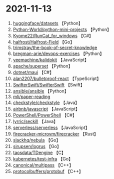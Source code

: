 # 2021-11-13

1. [huggingface/datasets](https://github.com/huggingface/datasets) 【Python】
2. [Python-World/python-mini-projects](https://github.com/Python-World/python-mini-projects) 【Python】
3. [Kyome22/RunCat_for_windows](https://github.com/Kyome22/RunCat_for_windows) 【C#】
4. [halfrost/Halfrost-Field](https://github.com/halfrost/Halfrost-Field) 【Go】
5. [trimstray/the-book-of-secret-knowledge](https://github.com/trimstray/the-book-of-secret-knowledge) 
6. [bregman-arie/devops-exercises](https://github.com/bregman-arie/devops-exercises) 【Python】
7. [yeemachine/kalidokit](https://github.com/yeemachine/kalidokit) 【JavaScript】
8. [apache/superset](https://github.com/apache/superset) 【Python】
9. [dotnet/maui](https://github.com/dotnet/maui) 【C#】
10. [alan2207/bulletproof-react](https://github.com/alan2207/bulletproof-react) 【TypeScript】
11. [SwifterSwift/SwifterSwift](https://github.com/SwifterSwift/SwifterSwift) 【Swift】
12. [ansible/ansible](https://github.com/ansible/ansible) 【Python】
13. [mli/paper-reading](https://github.com/mli/paper-reading) 
14. [checkstyle/checkstyle](https://github.com/checkstyle/checkstyle) 【Java】
15. [airbnb/javascript](https://github.com/airbnb/javascript) 【JavaScript】
16. [PowerShell/PowerShell](https://github.com/PowerShell/PowerShell) 【C#】
17. [lyrric/seckill](https://github.com/lyrric/seckill) 【Java】
18. [serverless/serverless](https://github.com/serverless/serverless) 【JavaScript】
19. [firecracker-microvm/firecracker](https://github.com/firecracker-microvm/firecracker) 【Rust】
20. [slackhq/nebula](https://github.com/slackhq/nebula) 【Go】
21. [sirupsen/logrus](https://github.com/sirupsen/logrus) 【Go】
22. [taosdata/TDengine](https://github.com/taosdata/TDengine) 【C】
23. [kubernetes/test-infra](https://github.com/kubernetes/test-infra) 【Go】
24. [canonical/multipass](https://github.com/canonical/multipass) 【C++】
25. [protocolbuffers/protobuf](https://github.com/protocolbuffers/protobuf) 【C++】
